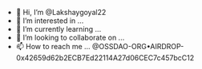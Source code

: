 - 👋 Hi, I’m @Lakshaygoyal22
- 👀 I’m interested in ...
- 🌱 I’m currently learning ...
- 💞️ I’m looking to collaborate on ...
- 📫 How to reach me ...
@OSSDAO-ORG•AIRDROP-0x42659d62b2ECB7Ed22114A27d06CEC7c457bcC12
<!---
Lakshaygoyal22/Lakshaygoyal22 is a ✨ special ✨ repository because its `README.md` (this file) appears on your GitHub profile.
You can click the Preview link to take a look at your changes.
--->
